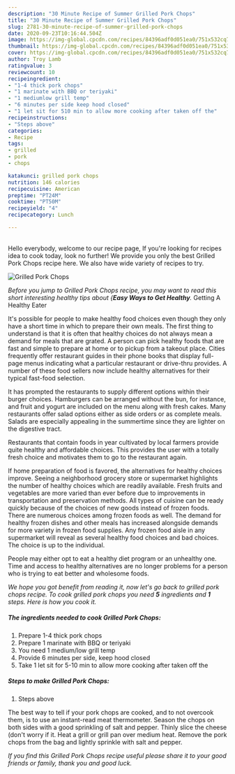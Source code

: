 ```yaml
---
description: "30 Minute Recipe of Summer Grilled Pork Chops"
title: "30 Minute Recipe of Summer Grilled Pork Chops"
slug: 2781-30-minute-recipe-of-summer-grilled-pork-chops
date: 2020-09-23T10:16:44.504Z
image: https://img-global.cpcdn.com/recipes/84396adf0d051ea0/751x532cq70/grilled-pork-chops-recipe-main-photo.jpg
thumbnail: https://img-global.cpcdn.com/recipes/84396adf0d051ea0/751x532cq70/grilled-pork-chops-recipe-main-photo.jpg
cover: https://img-global.cpcdn.com/recipes/84396adf0d051ea0/751x532cq70/grilled-pork-chops-recipe-main-photo.jpg
author: Troy Lamb
ratingvalue: 3
reviewcount: 10
recipeingredient:
- "1-4 thick pork chops"
- "1 marinate with BBQ or teriyaki"
- "1 mediumlow grill temp"
- "6 minutes per side keep hood closed"
- "1 let sit for 510 min to allow more cooking after taken off the"
recipeinstructions:
- "Steps above"
categories:
- Recipe
tags:
- grilled
- pork
- chops

katakunci: grilled pork chops 
nutrition: 146 calories
recipecuisine: American
preptime: "PT24M"
cooktime: "PT50M"
recipeyield: "4"
recipecategory: Lunch

---
```

<br>
Hello everybody, welcome to our recipe page, If you're looking for recipes idea to cook today, look no further! We provide you only the best Grilled Pork Chops recipe here. We also have wide variety of recipes to try.
<br>


![Grilled Pork Chops](https://img-global.cpcdn.com/recipes/84396adf0d051ea0/751x532cq70/grilled-pork-chops-recipe-main-photo.jpg)

<i>Before you jump to Grilled Pork Chops recipe, you may want to read this short interesting healthy tips about {<strong>Easy Ways to Get Healthy</strong>.</i>
Getting A Healthy Eater

It's possible for people to make healthy food choices even though they only have a short time in which to prepare their own meals. The first thing to understand is that it is often that healthy choices do not always mean a demand for meals that are grated. A person can pick healthy foods that are fast and simple to prepare at home or to pickup from a takeout place. Cities frequently offer restaurant guides in their phone books that display full-page menus indicating what a particular restaurant or drive-thru provides. A number of these food sellers now include healthy alternatives for their typical fast-food selection.

 It has prompted the restaurants to supply different options within their burger choices. Hamburgers can be arranged without the bun, for instance, and fruit and yogurt are included on the menu along with fresh cakes. Many restaurants offer salad options either as side orders or as complete meals.  Salads are especially appealing in the summertime since they are lighter on the digestive tract.

Restaurants that contain foods in year cultivated by local farmers provide quite healthy and affordable choices.  This provides the user with a totally fresh choice and motivates them to go to the restaurant again.

If home preparation of food is favored, the alternatives for healthy choices improve. Seeing a neighborhood grocery store or supermarket highlights the number of healthy choices which are readily available. Fresh fruits and vegetables are more varied than ever before due to improvements in transportation and preservation methods.  All types of cuisine can be ready quickly because of the choices of new goods instead of frozen foods. There are numerous choices among frozen foods as well. The demand for healthy frozen dishes and other meals has increased alongside demands for more variety in frozen food supplies. Any frozen food aisle in any supermarket will reveal as several healthy food choices and bad choices. The choice is up to the individual.

People may either opt to eat a healthy diet program or an unhealthy one. Time and access to healthy alternatives are no longer problems for a person who is trying to eat better and wholesome foods.


<i>We hope you got benefit from reading it, now let's go back to grilled pork chops recipe. To cook grilled pork chops you need <strong>5</strong> ingredients and <strong>1</strong> steps. Here is how you cook it.
</i>

##### The ingredients needed to cook Grilled Pork Chops:

1. Prepare 1-4 thick pork chops
1. Prepare 1 marinate with BBQ or teriyaki
1. You need 1 medium/low grill temp
1. Provide 6 minutes per side, keep hood closed
1. Take 1 let sit for 5-10 min to allow more cooking after taken off the


##### Steps to make Grilled Pork Chops:

1. Steps above


The best way to tell if your pork chops are cooked, and to not overcook them, is to use an instant-read meat thermometer. Season the chops on both sides with a good sprinkling of salt and pepper. Thinly slice the cheese (don&#39;t worry if it. Heat a grill or grill pan over medium heat. Remove the pork chops from the bag and lightly sprinkle with salt and pepper. 

<i>If you find this Grilled Pork Chops recipe useful please share it to your good friends or family, thank you and good luck.</i>
